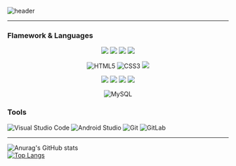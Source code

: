 

<!--
**dbwofla11/dbwofla11** is a ✨ _special_ ✨ repository because its `README.md` (this file) appears on your GitHub profile.

Here are some ideas to get you started:

- 🔭 I’m currently working on ...
- 🌱 I’m currently learning ...
- 👯 I’m looking to collaborate on ...
- 🤔 I’m looking for help with ...
- 💬 Ask me about ...
- 📫 How to reach me: ...
- 😄 Pronouns: ...
- ⚡ Fun fact: ...
-->

![header](https://capsule-render.vercel.app/api?type=waving&color=auto&height=300&section=header&text=Jaerim_YU&fontSize=90)

------------------------------------

### Flamework & Languages
<div align=center>
 <img src="https://img.shields.io/badge/python-3776AB?style=for-the-badge&logo=python&logoColor=white"> 
 <img src="https://img.shields.io/badge/node.js-339933?style=for-the-badge&logo=Node.js&logoColor=white"> 
 <img src="https://img.shields.io/badge/c-00599C?style=for-the-badge&logo=c%2B%2B&logoColor=white">
 <img src="https://img.shields.io/badge/javascript-F7DF1E?style=for-the-badge&logo=javascript&logoColor=black"> 
<br>
 
![HTML5](https://img.shields.io/badge/HTML5-E34F26.svg?&style=for-the-badge&logo=HTML5&logoColor=white)
![CSS3](https://img.shields.io/badge/CSS3-1572B6.svg?&style=for-the-badge&logo=CSS3&logoColor=white)
 <img src="https://img.shields.io/badge/react-61DAFB?style=for-the-badge&logo=react&logoColor=black"> 
<br>
 
 <img src="https://img.shields.io/badge/express-000000?style=for-the-badge&logo=express&logoColor=white">
 <img src="https://img.shields.io/badge/django-092E20?style=for-the-badge&logo=django&logoColor=white">
 <img src="https://img.shields.io/badge/flask-000000?style=for-the-badge&logo=flask&logoColor=white">
 <img src="https://img.shields.io/badge/bootstrap-7952B3?style=for-the-badge&logo=bootstrap&logoColor=white">
 <br>

![MySQL](https://img.shields.io/badge/MySQL-4479A1.svg?&style=for-the-badge&logo=MySQL&logoColor=white)
</div>

### Tools

![Visual Studio Code](https://img.shields.io/badge/Visual%20Studio%20Code-007ACC.svg?&style=for-the-badge&logo=Visual%20Studio%20Code&logoColor=white)
![Android Studio](https://img.shields.io/badge/Android%20Studio-3DDC84.svg?&style=for-the-badge&logo=Android%20Studio&logoColor=white)
![Git](https://img.shields.io/badge/Git-F05032.svg?&style=for-the-badge&logo=Git&logoColor=white)
![GitLab](https://img.shields.io/badge/GitLab-F05032.svg?&style=for-the-badge&logo=Gitlab&logoColor=white)


-----------------------
![Anurag's GitHub stats](https://github-readme-stats.vercel.app/api?username=dbwofla11&show_icons=true&theme=radical)<br>
[![Top Langs](https://github-readme-stats.vercel.app/api/top-langs/?username=dbwofla11)](https://github.com/anuraghazra/github-readme-stats)
